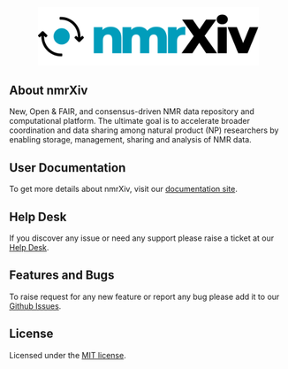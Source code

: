 <p align="center"><a href="https://dev.nmrxiv.org" target="_blank"><img src="/public/img/logo.svg" width="400"></a></p>

## About nmrXiv

New, Open & FAIR, and consensus-driven NMR data repository and computational platform. The ultimate goal is to accelerate broader coordination and data sharing among natural product (NP) researchers by enabling storage, management, sharing and analysis of NMR data.

## User Documentation

To get more details about nmrXiv, visit our [documentation site](https://docs.nmrxiv.org/).

## Help Desk

If you discover any issue or need any support please raise a ticket at our [Help Desk](https://helpdesk.nfdi4chem.de/).

## Features and Bugs

To raise request for any new feature or report any bug please add it to our [Github Issues](https://github.com/NFDI4Chem/nmrxiv/issues).

## License

Licensed under the [MIT license](https://opensource.org/licenses/MIT).
